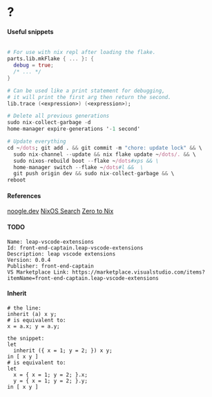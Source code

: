 # ?

#### Useful snippets

```nix

# For use with nix repl after loading the flake.
parts.lib.mkFlake { ... }: {
  debug = true;
  /* ... */
}

# Can be used like a print statement for debugging,
# it will print the first arg then return the second.
lib.trace (<expression>) (<expression>);

# Delete all previous generations
sudo nix-collect-garbage -d
home-manager expire-generations '-1 second'

# Update everything
cd ~/dots; git add . && git commit -m "chore: update lock" && \
  sudo nix-channel --update && nix flake update ~/dots/. && \
  sudo nixos-rebuild boot --flake ~/dots#xps && \
  home-manager switch --flake ~/dots#l &&  \
  git push origin dev && sudo nix-collect-garbage && \
reboot
```

#### References

[noogle.dev](https://noogle.dev)
[NixOS Search](https://search.nixos.org/packages?channel=unstable)
[Zero to Nix](https://zero-to-nix.com)

#### TODO

```
Name: leap-vscode-extensions
Id: front-end-captain.leap-vscode-extensions
Description: leap vscode extensions
Version: 0.0.4
Publisher: front-end-captain
VS Marketplace Link: https://marketplace.visualstudio.com/items?itemName=front-end-captain.leap-vscode-extensions
```

#### Inherit

```
# the line:
inherit (a) x y;
# is equivalent to:
x = a.x; y = a.y;
```

```
the snippet:
let
  inherit ({ x = 1; y = 2; }) x y;
in [ x y ]
# is equivalent to:
let
  x = { x = 1; y = 2; }.x;
  y = { x = 1; y = 2; }.y;
in [ x y ]

